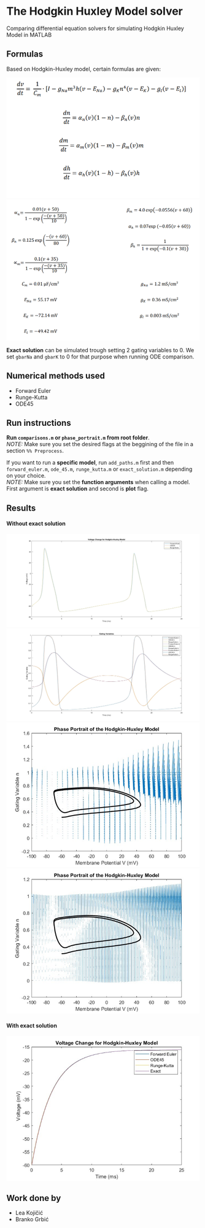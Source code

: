 # The Hodgkin Huxley Model solver
Comparing differential equation solvers for simulating Hodgkin Huxley Model in MATLAB

## Formulas
Based on Hodgkin-Huxley model, certain formulas are given:

![equations](./formulas/equations.png)
![constants](./formulas/constants.png)

<b>Exact solution</b> can be simulated trough setting 2 gating variables to 0. We set `gbarNa` and `gbarK` to 0 for that purpose when running ODE comparison.

## Numerical methods used
- Forward Euler
- Runge-Kutta
- ODE45 

## Run instructions
<b>Run `comparisons.m` or `phase_portrait.m` from root folder</b>.
<br/>
_NOTE:_ Make sure you set the desired flags at the beggining of the file in a section `%% Preprocess`.

If you want to run a <b>specific model</b>, run `add_paths.m` first and then `forward_euler.m`, `ode_45.m`, `runge_kutta.m` or `exact_solution.m` depending on your choice.
<br/>
_NOTE:_ Make sure you set the <b>function arguments</b> when calling a model. First argument is <b>exact solution</b> and second is <b>plot</b> flag.


## Results

#### Without exact solution
![voltage comparison](./results/comparison_voltage_change.jpg)
![gates comparison](./results/comparison_gating_variables.jpg)
![phase portrait 30x30](./results/phase_portrait_30x30.jpg)
![phase portrait 30x30](./results/phase_portrait_100x100.jpg)

#### With exact solution
![voltage comparison with exact solution](./results/comparison_voltage_change_with_exact_solution.jpg)

## Work done by
- Lea Kojičić
- Branko Grbić